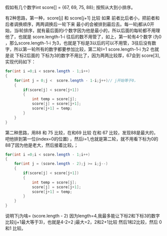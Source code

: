 假如有几个数字int score[] = {67, 69, 75, 88}; 按照从大到小排序。

有2种思路，第一种，score[j] 和 score[j+1] 比较 如果 前者比后者小，把前者和后者调换顺序，两两调换后一轮下来
最小的会被排到最后去。每一轮j都从0开始，当i轮排序，就有最后面的i个数字因为他是最小的，所以后面的每轮都不用理他了，也就是
score.length-1-i 往后的数不用管了，如上，第一轮有4个数字 i为0 ，那么score.length-1-i
为3，也就是下标是3以后的可以不用管，3往后没有数字，所以第一轮所有的数字都要参加比较，第二轮I=1 score.length-1-i 为2 也就是说
下标2后面的 下标为3的数字不用比了，因为两两比较厚，67会到 score[3],实现代码如下：

``` java
for(int i =0;i < score.length - 1;i++)
{
    for(int j = 0;j <  score.length - 1-i;j++)// j开始等于0，
    {
        if(score[j] < score[j+1])
        {
            int temp = score[j];
            score[j] = score[j+1];
            score[j+1] = temp;
        }
    }
}
```

第二种思路，用88 和 75 比较，在和69 比较 在和 67 比较，发现88是最大的，吧他排到第一位(index=0的位置)
，然后i=1,也就是第二轮，就不用看下标为0的88了因为他是老大，然后接着比较。；

``` java
for(int i =0;i < score.length - 1;i++)
{
    for(int j = (score.length - 2);j >= i;j--)
    {
        if(score[j] < score[j+1])
        {
            int temp = score[j];
            score[j] = score[j+1];
            score[j+1] = temp;
        }
    }
}
```

说明下j为啥=
(score.length - 2)
因为length=4,我最多能让下标2和下标3的数字比较(j+1最大等于3)，也就是4-2=2 j最大=2，2和2+1比较 然后1和2比较，然后 0和1 比较。

